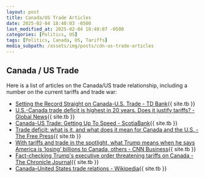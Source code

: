 ```yaml
---
layout: post
title: Canada/US Trade Articles
date: 2025-02-04 18:40:03 -0500
last_modified_at: 2025-02-04 18:40:07 -0500
categories: [Politics, US]
tags: [Politics, Canada, US, Tariffs]
media_subpath: /assets/img/posts/cdn-us-trade-articles
---
```

## Canada / US Trade

Here is a list of articles on the Canada/US trade relationship, including a number on the current tariffs and trade war:
- [Setting the Record Straight on Canada-U.S. Trade - TD Bank](https://economics.td.com/ca-canada-us-trade-balance){{ site.tb }}
- [U.S.-Canada trade deficit is highest in 20 years. Does it justify tariffs? - Global News](https://globalnews.ca/news/10979652/us-canada-trade-deficit-explained-history-trump/){{ site.tb }}
- [Canada-US Trade: Getting Up To Speed - ScotiaBank](https://www.scotiabank.com/ca/en/about/economics/economics-publications/post.other-publications.canada-and-us-economics-.canada-and-us-decks.trade-stats--january-31--2025-.html){{ site.tb }}
- [Trade deficit: what is it, and what does it mean for Canada and the U.S. - The Free Press](https://www.thefreepress.ca/national-news/trade-deficit-what-is-it-and-what-does-it-mean-for-canada-and-the-us-7719003){{ site.tb }}
- [With tariffs and trade in the spotlight, what Trump means when he says America is ‘losing’ billions to Canada, others - CNN Business](https://edition.cnn.com/2025/01/16/economy/us-trade-deficit-trump-200-billion/index.html){{ site.tb }}
- [Fact-checking Trump's executive order threatening tariffs on Canada - The Chronicle Journal](https://www.chroniclejournal.com/news/national/fact-checking-trumps-executive-order-threatening-tariffs-on-canada/article_43f884e9-f547-5941-8669-cbd77979e075.html){{ site.tb }}
- [Canada–United States trade relations - Wikipedia](https://en.wikipedia.org/wiki/Canada%E2%80%93United_States_trade_relations){{ site.tb }}
